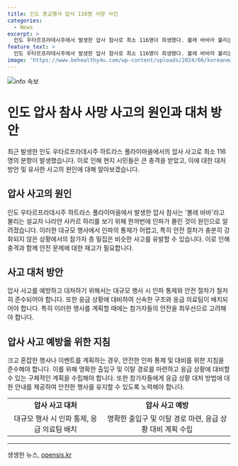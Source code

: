 ```yaml
---
title: 인도 종교행사 압사 116명 사망 사건
categories:
  - News
excerpt: >
  인도 우타르프라데시주에서 발생한 압사 참사로 최소 116명이 희생했다. 볼레 바바라 불리는 설교자 나라얀 사카르 하리를 보기 위해 인파가 몰려들면서 사람들이 압사되었다. 희생자의 유족들이 병원 앞에서 가족을 위해 슬퍼하고 있으며, 이 사건은 큰 충격을 불러일으켰다. (150자)
feature_text: >
  인도 우타르프라데시주에서 발생한 압사 참사로 최소 116명이 희생했다. 볼레 바바라 불리는 설교자 나라얀 사카르 하리를 보기 위해 인파가 몰려들면서 사람들이 압사되었다. 희생자의 유족들이 병원 앞에서 가족을 위해 슬퍼하고 있으며, 이 사건은 큰 충격을 불러일으켰다. (150자)
image: 'https://www.behealthy4u.com/wp-content/uploads/2024/06/koreanews.jpg'
---
```


<p><img src="https://www.behealthy4u.com/wp-content/uploads/2024/06/koreanews.jpg" alt="info 속보" /></p>

<h1>인도 압사 참사 사망 사고의 원인과 대처 방안</h1>

<p data-ke-size="size16">최근 발생한 인도 우타르프라데시주 하트라스 풀라이마을에서의 압사 사고로 최소 116명의 분향이 발생했습니다. 이로 인해 현지 시민들은 큰 충격을 받았고, 이에 대한 대처 방안 및 유사한 사고의 원인에 대해 알아보겠습니다.</p>

<h2 data-ke-size="size26">압사 사고의 원인</h2>

<p data-ke-size="size16">인도 우타르프라데시주 하트라스 풀라이마을에서 발생한 압사 참사는 '볼레 바바'라고 불리는 설교자 나라얀 사카르 하리를 보기 위해 한꺼번에 인파가 몰린 것이 원인으로 알려졌습니다. 이러한 대규모 행사에서 인파의 통제가 어렵고, 특히 안전 절차가 충분히 강화되지 않은 상황에서의 참가자 층 밀집은 비슷한 사고를 유발할 수 있습니다. 이로 인해 충격과 함께 안전 문제에 대한 재고가 필요합니다.</p>

<h2 data-ke-size="size26">사고 대처 방안</h2>

<p data-ke-size="size16">압사 사고를 예방하고 대처하기 위해서는 대규모 행사 시 인파 통제와 안전 절차가 철저히 준수되어야 합니다. 또한 응급 상황에 대비하여 신속한 구조와 응급 의료팀이 배치되어야 합니다. 특히 이러한 행사를 계획할 때에는 참가자들의 안전을 최우선으로 고려해야 합니다.</p>

<h2 data-ke-size="size26">압사 사고 예방을 위한 지침</h2>

<p data-ke-size="size16">크고 혼잡한 행사나 이벤트를 계획하는 경우, 안전한 인파 통제 및 대비를 위한 지침을 준수해야 합니다. 이를 위해 명확한 출입구 및 이탈 경로를 마련하고 응급 상황에 대비할 수 있는 구체적인 계획을 수립해야 합니다. 또한 참가자들에게 응급 상황 대처 방법에 대한 안내를 제공하여 안전한 행사를 유지할 수 있도록 노력해야 합니다.</p>

<table>
  <tr>
    <td style="text-align: center; height: 17px;"><b>압사 사고 대처</b></td>
    <td style="text-align: center; height: 17px;"><b>압사 사고 예방</b></td>
  </tr>
  <tr>
    <td style="text-align: center; height: 17px;">대규모 행사 시 인파 통제, 응급 의료팀 배치</td>
    <td style="text-align: center; height: 17px;">명확한 출입구 및 이탈 경로 마련, 응급 상황 대비 계획 수립</td>
  </tr>
</table>

<hr>
생생한 뉴스, <a href="https://opensis.kr" rel="dofollow">opensis.kr</a>



